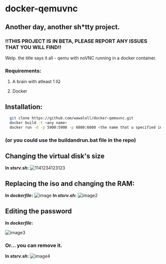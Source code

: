 


# docker-qemuvnc

## Another day, another sh*tty project.

### ‼THIS PROJECT IS IN BETA, PLEASE REPORT ANY ISSUES THAT YOU WILL FIND‼
Welp. the title says it all - qemu with noVNC running in a docker container.


### Requirements:
1. A brain with atleast 1 IQ

2. Docker

## Installation: 
```bash
  git clone https://github.com/wawaloll/docker-qemuvnc.git
  docker build -t <any name>
  docker run -d -p 5900:5900 -p 6080:6080 <the name that u specified in the first cmd>
```
### (or you could use the buildandrun.bat file in the repo)


## Changing the virtual disk's size
**In *stsrv.sh*:**
![1141234123123](https://github.com/wawaloll/docker-qemuvnc/assets/126290309/ade4c826-251c-4cec-a611-a48db07adee4)

## Replacing the iso and changing the RAM:
**In *dockerfile*:**
![image](https://github.com/wawaloll/docker-qemuvnc/assets/126290309/fe40e74d-29d8-471c-8801-253de9ffc084)
**In *stsrv.sh*:**
![image2](https://github.com/wawaloll/docker-qemuvnc/assets/126290309/0f0c9ea7-2995-4385-b438-faf8022d3784)

## Editing the password
**In *dockerfile*:**

![image3](https://github.com/wawaloll/docker-qemuvnc/assets/126290309/85334bae-62f0-485a-bcd4-e357542352f8)

### Or... you can remove it.
**In *stsrv.sh*:**
![image4](https://github.com/wawaloll/docker-qemuvnc/assets/126290309/8cad931d-dc36-4c79-8e01-7f32c66ab85e)
